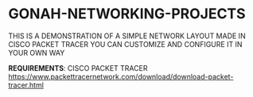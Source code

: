 # GONAH-NETWORKING-PROJECTS
THIS IS A DEMONSTRATION OF A SIMPLE NETWORK LAYOUT MADE IN CISCO PACKET TRACER
YOU CAN CUSTOMIZE AND CONFIGURE IT IN YOUR OWN WAY

**REQUIREMENTS**:
CISCO PACKET TRACER
https://www.packettracernetwork.com/download/download-packet-tracer.html
